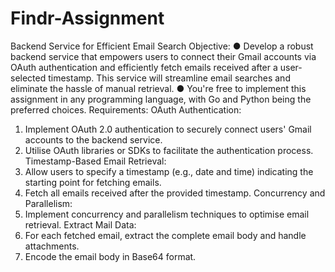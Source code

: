 # Findr-Assignment

Backend Service for Efficient Email Search
Objective:
● Develop a robust backend service that empowers users to connect their Gmail accounts via OAuth
authentication and efficiently fetch emails received after a user-selected timestamp. This service will
streamline email searches and eliminate the hassle of manual retrieval.
● You're free to implement this assignment in any programming language, with Go and Python being the
preferred choices.
Requirements:
OAuth Authentication:
1. Implement OAuth 2.0 authentication to securely connect users' Gmail accounts to the backend service.
2. Utilise OAuth libraries or SDKs to facilitate the authentication process.
Timestamp-Based Email Retrieval:
1. Allow users to specify a timestamp (e.g., date and time) indicating the starting point for fetching emails.
2. Fetch all emails received after the provided timestamp.
Concurrency and Parallelism:
1. Implement concurrency and parallelism techniques to optimise email retrieval.
Extract Mail Data:
1. For each fetched email, extract the complete email body and handle attachments.
2. Encode the email body in Base64 format.
